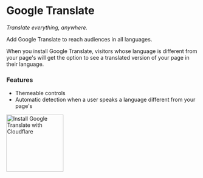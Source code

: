 # Google Translate



*Translate everything, anywhere.*

Add Google Translate to reach audiences in all languages.

When you install Google Translate, visitors whose language is different from your page's will get the option to see a translated version of your page in their language.

### Features

- Themeable controls
- Automatic detection when a user speaks a language different from your page's


<a href="https://www.cloudflare.com/apps/google-translate/install?source=button">
  <img
    src="https://install.eager.io/install-button.png"
    alt="Install Google Translate with Cloudflare"
    border="0"
    width="150">
</a>
